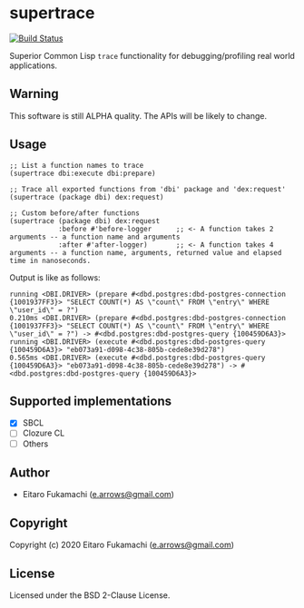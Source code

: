 # supertrace

[![Build Status](https://github.com/fukamachi/supertrace/workflows/CI/badge.svg)](https://github.com/fukamachi/supertrace/actions?query=workflow%3ACI)

Superior Common Lisp `trace` functionality for debugging/profiling real world applications.

## Warning

This software is still ALPHA quality. The APIs will be likely to change.

## Usage

```
;; List a function names to trace
(supertrace dbi:execute dbi:prepare)

;; Trace all exported functions from 'dbi' package and 'dex:request'
(supertrace (package dbi) dex:request)

;; Custom before/after functions
(supertrace (package dbi) dex:request
            :before #'before-logger      ;; <- A function takes 2 arguments -- a function name and arguments
            :after #'after-logger)       ;; <- A function takes 4 arguments -- a function name, arguments, returned value and elapsed time in nanoseconds.
```

Output is like as follows:

```
running <DBI.DRIVER> (prepare #<dbd.postgres:dbd-postgres-connection {1001937FF3}> "SELECT COUNT(*) AS \"count\" FROM \"entry\" WHERE \"user_id\" = ?")
0.210ms <DBI.DRIVER> (prepare #<dbd.postgres:dbd-postgres-connection {1001937FF3}> "SELECT COUNT(*) AS \"count\" FROM \"entry\" WHERE \"user_id\" = ?") -> #<dbd.postgres:dbd-postgres-query {100459D6A3}>
running <DBI.DRIVER> (execute #<dbd.postgres:dbd-postgres-query {100459D6A3}> "eb073a91-d098-4c38-805b-cede8e39d278")
0.565ms <DBI.DRIVER> (execute #<dbd.postgres:dbd-postgres-query {100459D6A3}> "eb073a91-d098-4c38-805b-cede8e39d278") -> #<dbd.postgres:dbd-postgres-query {100459D6A3}>
```

## Supported implementations

- [x] SBCL
- [ ] Clozure CL
- [ ] Others

## Author

* Eitaro Fukamachi (e.arrows@gmail.com)

## Copyright

Copyright (c) 2020 Eitaro Fukamachi (e.arrows@gmail.com)

## License

Licensed under the BSD 2-Clause License.
